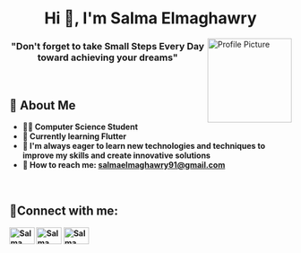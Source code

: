 <h1 align="center">Hi 👋, I'm Salma Elmaghawry</h1>

<img src="https://camo.githubusercontent.com/0ed1d94dd2d068989b9150c2844661da4ea10bd281a91ae2a38716dbc63de1b4/68747470733a2f2f6d656469612e67697068792e636f6d2f6d656469612f6965796c397a6d436a4f3462347436716f592f67697068792e676966" alt="Profile Picture" width="150" height="150" align="right">

<h3 align="center">"Don't forget to take <b> Small Steps Every Day <b> toward achieving your dreams"</h3>


<br>
  
## 🚀 About Me

- 👩‍💻 Computer Science Student
- 📱 Currently learning **Flutter**
- 🌱 I'm always eager to learn new technologies and techniques to improve my skills and create innovative solutions
- 📩 How to reach me: [salmaelmaghawry91@gmail.com](mailto:salmaelmaghawry91@gmail.com)

<br>

## 📩Connect with me:

<a href="[https://linkedin.com/in/eyad-hamza-69b8791b4](https://www.linkedin.com/in/salma-elmaghawry-21640724a)](https://www.linkedin.com/in/salma-elmaghawry-21640724a)" target="blank"> <img align="center" src="https://raw.githubusercontent.com/rahuldkjain/github-profile-readme-generator/master/src/images/icons/Social/linked-in-alt.svg" alt="Salma Elmaghawry" height="30" width="45" /></a>
<a href="[https://www.youtube.com/channel/UC3Xs2OtH-4lLIGJj15RwbGQ](https://www.youtube.com/channel/UC3Xs2OtH-4lLIGJj15RwbGQ)" target="blank"><img align="center" src="https://raw.githubusercontent.com/rahuldkjain/github-profile-readme-generator/master/src/images/icons/Social/youtube.svg" alt="Salma Elmaghawry" height="30" width="45" /></a>
<a href="[https://www.instagram.com/salma.elmaghawry/?igshid=OGQ5ZDc2ODk2ZA%3D%3D](https://www.instagram.com/salma.elmaghawry/?igshid=OGQ5ZDc2ODk2ZA%3D%3D)" target="blank"><img align="center" src="https://github.com/rahuldkjain/github-profile-readme-generator/blob/master/src/images/icons/Social/instagram.svg" alt="Salma Elmaghawry" height="30" width="45" /></a>



